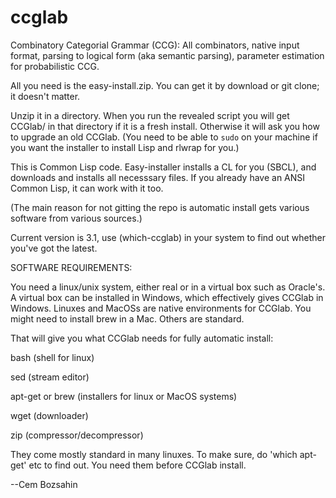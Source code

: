 # ccglab
Combinatory Categorial Grammar (CCG): All combinators, native input format, parsing to logical form (aka semantic parsing), parameter estimation for probabilistic CCG.

All you need is the easy-install.zip. You can get it by download or git clone; it doesn't matter.

Unzip it in a directory. When you run the revealed script you will get CCGlab/ in that directory if it is a fresh install. Otherwise it will ask you how to upgrade an old CCGlab. (You need to be able to <code>sudo</code> on your machine
if you want the installer to install Lisp and rlwrap for you.)

This is Common Lisp code. Easy-installer installs a CL for you (SBCL), and downloads and installs all necesssary files.
If you already have an ANSI Common Lisp, it can work with it too.

(The main reason for not gitting the repo is automatic install gets various software from various sources.)

Current version is 3.1, use (which-ccglab) in your system to find out whether you've got the latest.

SOFTWARE REQUIREMENTS:

You need a linux/unix system, either real or in a virtual box such as Oracle's.
A virtual box can be installed in Windows, which effectively gives CCGlab in Windows.
Linuxes and MacOSs are native environments for CCGlab.
You might need to install brew in a Mac. Others are standard.

That will give you what CCGlab needs for fully automatic install:

bash (shell for linux)

sed (stream editor)

apt-get or brew (installers for linux or MacOS systems)

wget (downloader)

zip (compressor/decompressor)

They come mostly standard in many linuxes. To make sure, do 'which apt-get' etc to find out.
You need them before CCGlab install.

--Cem Bozsahin
